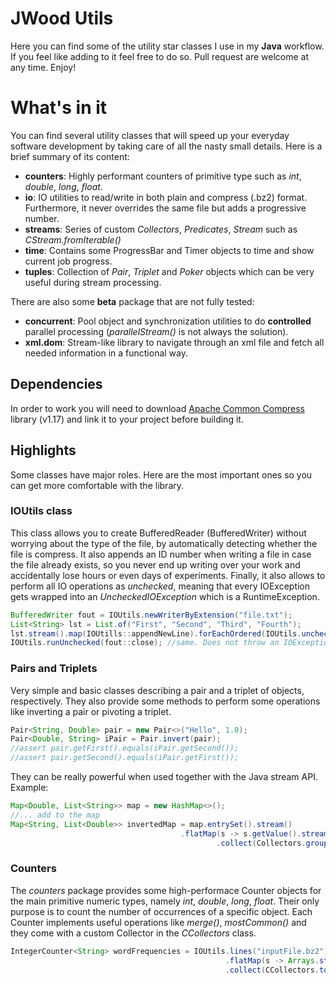 # JWood Utils
Here you can find some of the utility star classes I use in my **Java** workflow. If you feel like adding to it feel free to do so. Pull request are welcome at any time. Enjoy!

# What's in it
You can find several utility classes that will speed up your everyday software development by taking care of all the nasty small details.
Here is a brief summary of its content:
- **counters**: Highly performant counters of primitive type such as *int*, *double*, *long*, *float*.
- **io**: IO utilities to read/write in both plain and compress (.bz2) format. Furthermore, it never overrides the same file but adds a progressive number.
- **streams**: Series of custom *Collectors*, *Predicates*, *Stream* such as *CStream.fromIterable()*
- **time**: Contains some ProgressBar and Timer objects to time and show current job progress.
- **tuples**: Collection of *Pair*, *Triplet* and *Poker* objects which can be very useful during stream processing.

There are also some **beta** package that are not fully tested:
- **concurrent**: Pool object and synchronization utilities to do **controlled** parallel processing (*parallelStream()* is not always the solution).
- **xml.dom**: Stream-like library to navigate through an xml file and fetch all needed information in a functional way.

## Dependencies
In order to work you will need to download [Apache Common Compress](https://commons.apache.org/proper/commons-compress/) library (v1.17) and link it to your project before building it.


## Highlights
Some classes have major roles. Here are the most important ones so you can get more comfortable with the library.

### IOUtils class
This class allows you to create BufferedReader (BufferedWriter) without worrying about the type of the file, by automatically detecting whether the file is compress.
It also appends an ID number when writing a file in case the file already exists, so you never end up writing over your work and accidentally lose hours or even days of experiments.
Finally, it also allows to perform all IO operations as *unchecked*, meaning that every IOException gets wrapped into an *UncheckedIOException* which is a RuntimeException.

```Java
BufferedWriter fout = IOUtils.newWriterByExtension("file.txt");
List<String> lst = List.of("First", "Second", "Third", "Fourth");
lst.stream().map(IOUtills::appendNewLine).forEachOrdered(IOUtils.uncheckConsumer(fout::append)); //no IOException.
IOUtils.runUnchecked(fout::close); //same. Does not throw an IOException.
```

### Pairs and Triplets
Very simple and basic classes describing a pair and a triplet of objects, respectively. They also provide some methods to perform some operations like inverting a pair or pivoting a triplet.
```Java
Pair<String, Double> pair = new Pair<>("Hello", 1.0);
Pair<Double, String> iPair = Pair.invert(pair);
//assert pair.getFirst().equals(iPair.getSecond());
//assert pair.getSecond().equals(iPair.getFirst());
```

They can be really powerful when used together with the Java stream API.
Example:
```Java
Map<Double, List<String>> map = new HashMap<>();
//... add to the map
Map<String, List<Double>> invertedMap = map.entrySet().stream()
                                      .flatMap(s -> s.getValue().stream().map( t -> new Pair<>(s.getKey(), t)))
				                              .collect(Collectors.groupingBy(Pair::getSecond, Collectors.mapping(Pair::getFirst, Collectors.toList())));
```

### Counters
The *counters* package provides some high-performace Counter objects for the main primitive numeric types, namely *int*, *double*, *long*, *float*.
Their only purpose is to count the number of occurrences of a specific object. Each Counter implements useful operations like *merge()*, *mostCommon()* and they come with a custom Collector in the *CCollectors* class.
```Java
IntegerCounter<String> wordFrequencies = IOUtils.lines("inputFile.bz2")
                                                .flatMap(s -> Arrays.stream(s.split("\\s+")))
                                                .collect(CCollectors.toIntegerCounter());
```
